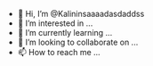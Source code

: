 - 👋 Hi, I’m @Kalininsaaaadasdaddss
- 👀 I’m interested in ...
- 🌱 I’m currently learning ...
- 💞️ I’m looking to collaborate on ...
- 📫 How to reach me ...

<!---
Kalininsaaaadasdaddss/Kalininsaaaadasdaddss is a ✨ special ✨ repository because its `README.md` (this file) appears on your GitHub profile.
You can click the Preview link to take a look at your changes.
--->
